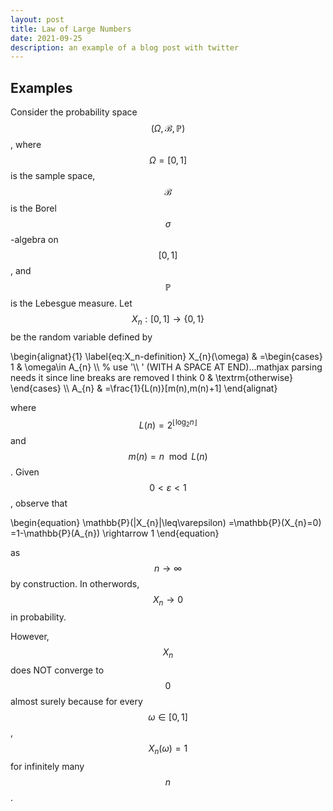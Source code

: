 ```yaml
---
layout: post
title: Law of Large Numbers
date: 2021-09-25
description: an example of a blog post with twitter
---
```


## Examples

Consider the probability space $$(\Omega,\mathcal{B}, \mathbb{P})$$, where $$\Omega = [0,1]$$ is the sample space, $$\mathcal{B}$$ is the Borel $$\sigma$$-algebra on $$[0,1]$$, and $$\mathbb{P}$$ is the Lebesgue measure. Let $$X_n:[0,1]\rightarrow \{0,1\}$$ be the random variable defined by 

\begin{alignat}{1}
\label{eq:X_n-definition}
X_{n}(\omega) & =\begin{cases}
1 & \omega\in A_{n} \\\\ % use '\\\\ ' (WITH A SPACE AT END)...mathjax parsing needs it since line breaks are removed I think
0 & \textrm{otherwise}
\end{cases} \\\\ 
A_{n} & =\frac{1}{L(n)}[m(n),m(n)+1]
\end{alignat}

where $$L(n)=2^{\lfloor\log_{2}n\rfloor}$$ and $$m(n)=n\mod L(n)$$. Given $$0<\varepsilon<1$$, observe that 

\begin{equation}
\mathbb{P}(|X_{n}|\leq\varepsilon)
=\mathbb{P}(X_{n}=0)
=1-\mathbb{P}(A_{n})
\rightarrow 1
\end{equation}

as $$n\rightarrow\infty$$ by construction. In otherwords, $$X_{n}\rightarrow 0$$ in probability.

However, $$X_{n}$$ does NOT converge to $$0$$ almost surely because for every $$\omega\in[0,1]$$, $$X_{n}(\omega)=1$$ for infinitely many $$n$$.